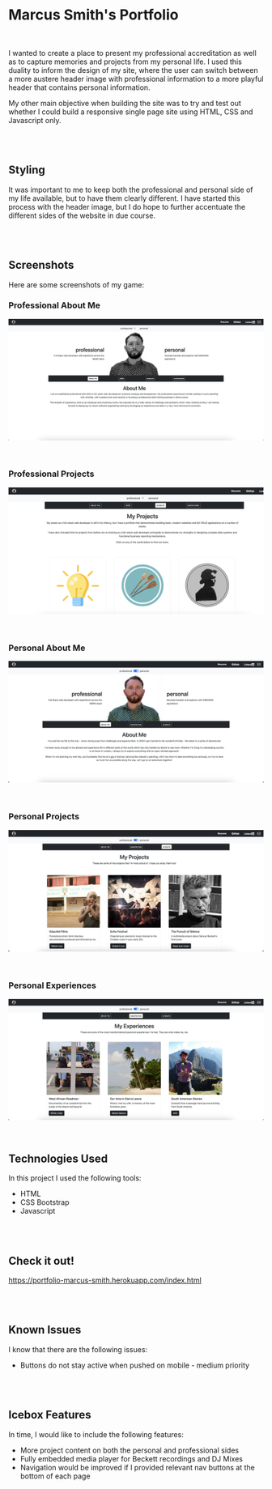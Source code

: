 # Marcus Smith's Portfolio

<br>

I wanted to create a place to present my professional accreditation as well as to capture memories and projects from my personal life. I used this duality to inform the design of my site, where the user can switch between a more austere header image with professional information to a more playful header that contains personal information.

My other main objective when building the site was to try and test out whether I could build a responsive single page site using HTML, CSS and Javascript only.

<br>
<br>


## Styling
It was important to me to keep both the professional and personal side of my life available, but to have them clearly different. I have started this process with the header image, but I do hope to further accentuate the different sides of the website in due course.

<br>
<br>

## Screenshots
Here are some screenshots of my game:

### Professional About Me
![](/public/Screenshots/Professional%20About%20Me.png)

<br>

### Professional Projects
![](/public/Screenshots/Professional%20Projects.png)

<br>

### Personal About Me
![](/public/Screenshots/Personal%20About%20Me.png)

<br>

### Personal Projects
![](/public/Screenshots/Personal%20Projects.png)

<br>

### Personal Experiences
![](/public/Screenshots/Personal%20Experiences.png)

<br>


## Technologies Used
In this project I used the following tools:
 - HTML
 - CSS Bootstrap
 - Javascript

<br>
<br>

## Check it out!
https://portfolio-marcus-smith.herokuapp.com/index.html

<br>
<br>

## Known Issues
I know that there are the following issues:
<ul>
<li> Buttons do not stay active when pushed on mobile - medium priority
</ul>

<br>
<br>

## Icebox Features
In time, I would like to include the following features:
<ul>
<li> More project content on both the personal and professional sides </li>
<li> Fully embedded media player for Beckett recordings and DJ Mixes </li>
<li> Navigation would be improved if I provided relevant nav buttons at the bottom of each page </li> 
</ul>
    